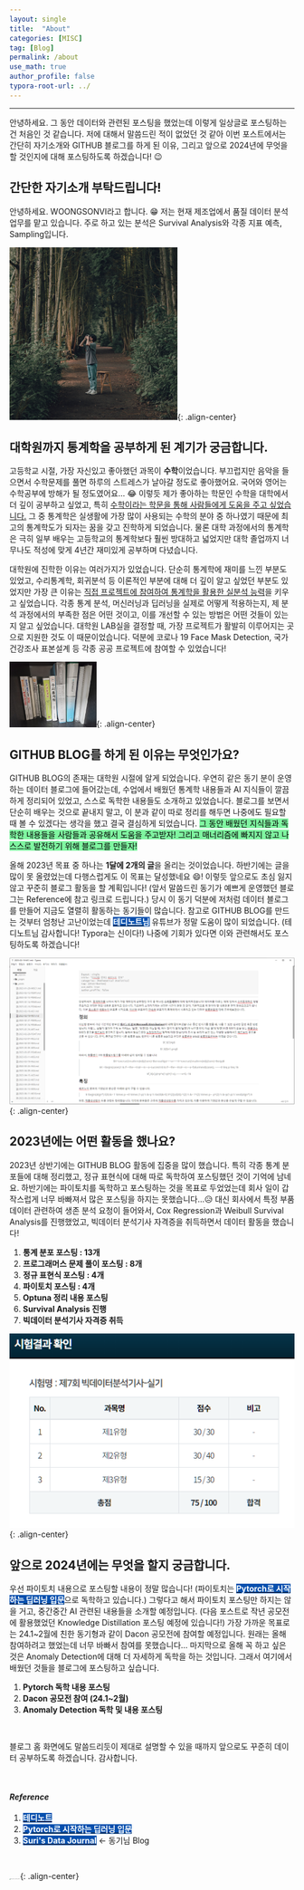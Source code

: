 ```yaml
---
layout: single
title:  "About"
categories: [MISC]
tag: [Blog]
permalink: /about
use_math: true
author_profile: false
typora-root-url: ../
---
```

-----
안녕하세요. 그 동안 데이터와 관련된 포스팅을 했었는데 이렇게 일상글로 포스팅하는 건 처음인 것 같습니다. 저에 대해서 말씀드린 적이 없었던 것 같아 이번 포스트에서는 간단히 자기소개와 GITHUB 블로그를 하게 된 이유, 그리고 앞으로 2024년에 무엇을 할 것인지에 대해 포스팅하도록 하겠습니다! 😉

## 간단한 자기소개 부탁드립니다!

안녕하세요. WOONGSONVI라고 합니다. 😁 저는 현재 제조업에서 품질 데이터 분석 업무를 맡고 있습니다. 주로 하고 있는 분석은 Survival Analysis와 각종 지표 예측, Sampling입니다.

<img src="/images/2023-12-25-MISC2/image-20231225120128090.png" alt="image-20231225120128090" style="zoom:50%;" />{: .align-center}

## 대학원까지 통계학을 공부하게 된 계기가 궁금합니다.

고등학교 시절, 가장 자신있고 좋아했던 과목이 **수학**이었습니다. 부끄럽지만 음악을 들으면서 수학문제를 풀면 하루의 스트레스가 날아갈 정도로 좋아했어요. 국어와 영어는 수학공부에 방해가 될 정도였어요... 😂 이렇듯 제가 좋아하는 학문인 수학을 대학에서 더 깊이 공부하고 싶었고, 특히 <u>수학이라는 학문을 통해 사람들에게 도움을 주고 싶었습니다.</u> 그 중 통계학은 실생활에 가장 많이 사용되는 수학의 분야 중 하나였기 때문에 최고의 통계학도가 되자는 꿈을 갖고 진학하게 되었습니다. 물론 대학 과정에서의 통계학은 극히 일부 배우는 고등학교의 통계학보다 훨씬 방대하고 넓었지만 대학 졸업까지 너무나도 적성에 맞게 4년간 재미있게 공부하며 다녔습니다.

대학원에 진학한 이유는 여러가지가 있었습니다. 단순히 통계학에 재미를 느낀 부분도 있었고, 수리통계학, 회귀분석 등 이론적인 부분에 대해 더 깊이 알고 싶었던 부분도 있었지만 가장 큰 이유는 <u>직접 프로젝트에 참여하여 통계학을 활용한 실분석 능력</u>을 키우고 싶었습니다. 각종 통계 분석, 머신러닝과 딥러닝을 실제로 어떻게 적용하는지, 제 분석 과정에서의 부족한 점은 어떤 것이고, 이를 개선할 수 있는 방법은 어떤 것들이 있는지 알고 싶었습니다. 대학원 LAB실을 결정할 때, 가장 프로젝트가 활발히 이루어지는 곳으로 지원한 것도 이 때문이었습니다. 덕분에 코로나 19 Face Mask Detection, 국가건강조사 표본설계 등 각종 공공 프로젝트에 참여할 수 있었습니다!

<img src="/images/2023-12-25-MISC2/20231225_120717.jpg" alt="20231225_120717" style="zoom: 15%;" />{: .align-center}

## GITHUB BLOG를 하게 된 이유는 무엇인가요?

GITHUB BLOG의 존재는 대학원 시절에 알게 되었습니다. 우연히 같은 동기 분이 운영하는 데이터 블로그에 들어갔는데, 수업에서 배웠던 통계학 내용들과 AI 지식들이 깔끔하게 정리되어 있었고, 스스로 독학한 내용들도 소개하고 있었습니다. 블로그를 보면서 단순히 배우는 것으로 끝내지 말고, 이 분과 같이 따로 정리를 해두면 나중에도 필요할 때 볼 수 있겠다는 생각을 했고 결국 결심하게 되었습니다. <mark style='background-color: #7ff5a0'>그 동안 배웠던 지식들과 독학한 내용들을 사람들과 공유해서 도움을 주고받자! 그리고 매너리즘에 빠지지 않고 나 스스로 발전하기 위해 블로그를 만들자!</mark>

올해 2023년 목표 중 하나는 **1달에 2개의 글**을 올리는 것이었습니다. 하반기에는 글을 많이 못 올렸었는데 다행스럽게도 이 목표는 달성했네요 😄! 이렇듯 앞으로도 초심 잃지 않고 꾸준히 블로그 활동을 할 계획입니다! (앞서 말씀드린 동기가 예쁘게 운영했던 블로그는 Reference에 참고 링크로 드립니다.) 당시 이 동기 덕분에 저처럼 데이터 블로그를 만들어 지금도 열렬히 활동하는 동기들이 많습니다. 참고로 GITHUB BLOG를 만드는 것부터 엄청난 고난이었는데 <mark style='background-color: #0550ae'><b><a href='https://www.youtube.com/@teddynote/featured'><font color="white">테디노트님</font></a></b></mark> 유튜브가 정말 도움이 많이 되었습니다. (테디노트님 감사합니다! Typora는 신이다!) 나중에 기회가 있다면 이와 관련해서도 포스팅하도록 하겠습니다!

<img src="/images/2023-12-25-MISC2/image-20231225145707280.png" alt="image-20231225145707280" style="zoom: 67%;" />{: .align-center}

## 2023년에는 어떤 활동을 했나요?

2023년 상반기에는 GITHUB BLOG 활동에 집중을 많이 했습니다. 특히 각종 통계 분포들에 대해 정리했고, 정규 표현식에 대해 따로 독학하여 포스팅했던 것이 기억에 남네요. 하반기에는 파이토치를 독학하고 포스팅하는 것을 목표로 두었었는데 회사 일이 갑작스럽게 너무 바빠져서 많은 포스팅을 하지는 못했습니다...😥 대신 회사에서 특정 부품 데이터 관련하여 생존 분석 요청이 들어와서, Cox Regression과 Weibull Survival Analysis를 진행했었고, 빅데이터 분석기사 자격증을 취득하면서 데이터 활동을 했습니다!

1. **통계 분포 포스팅 : 13개**
2. **프로그래머스 문제 풀이 포스팅 : 8개**
3. **정규 표현식 포스팅 : 4개**
4. **파이토치 포스팅 : 4개**
5. **Optuna 정리 내용 포스팅**
6. **Survival Analysis 진행**
7. **빅데이터 분석기사 자격증 취득**

![image-20231225162243275](/images/2023-12-25-MISC2/image-20231225162243275.png){: .align-center}

## 앞으로 2024년에는 무엇을 할지 궁금합니다.

우선 파이토치 내용으로 포스팅할 내용이 정말 많습니다! (파이토치는 <mark style='background-color: #0550ae'><b><a href='https://wikidocs.net/book/2788'><font color="white">Pytorch로 시작하는 딥러닝 입문</font></a></b></mark>으로 독학하고 있습니다.) 그렇다고 해서 파이토치 포스팅만 하지는 않을 거고, 중간중간 AI 관련된 내용들을 소개할 예정입니다. (다음 포스트로 작년 공모전에 활용했었던 Knowledge Distillation 포스팅 예정에 있습니다!) 가장 가까운 목표로는 24.1~2월에 친한 동기형과 같이 Dacon 공모전에 참여할 예정입니다. 원래는 올해 참여하려고 했었는데 너무 바빠서 참여를 못했습니다... 마지막으로 올해 꼭 하고 싶은 것은 Anomaly Detection에 대해 더 자세하게 독학을 하는 것입니다. 그래서 여기에서 배웠던 것들을 블로그에 포스팅하고 싶습니다.

1. **Pytorch 독학 내용 포스팅**
2. **Dacon 공모전 참여 (24.1~2월)**
3. **Anomaly Detection 독학 및 내용 포스팅**

<br>

블로그 홈 화면에도 말씀드리듯이 제대로 설명할 수 있을 때까지 앞으로도 꾸준히 데이터 공부하도록 하겠습니다. 감사합니다.

<br>

#### *Reference*

1. <mark style='background-color: #0550ae'><b><a href='https://www.youtube.com/@teddynote/featured'><font color="white">테디노트</font></a></b></mark>
1. <mark style='background-color: #0550ae'><b><a href='https://wikidocs.net/book/2788'><font color="white">Pytorch로 시작하는 딥러닝 입문</font></a></b></mark>
1. <mark style='background-color: #0550ae'><b><a href='https://soohee410.github.io/'><font color="white">Suri's Data Journal</font></a></b></mark> <- 동기님 Blog

<br>

<img src="https://user-images.githubusercontent.com/37182279/216820587-4617a62e-0565-47f1-9ead-f4cd367572a1.png" alt="DATA_100%_LOGO_LIGHT" style="zoom:10%">{: .align-center}

<br>

<br>